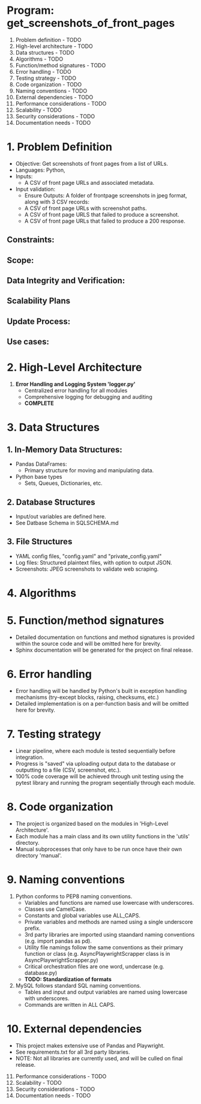 
# Program: get_screenshots_of_front_pages

1. Problem definition - TODO
2. High-level architecture - TODO
3. Data structures - TODO
4. Algorithms - TODO
5. Function/method signatures - TODO
6. Error handling - TODO
7. Testing strategy - TODO
8. Code organization - TODO
9. Naming conventions - TODO
10. External dependencies - TODO
11. Performance considerations - TODO
12. Scalability - TODO
13. Security considerations - TODO
14. Documentation needs - TODO


# 1. Problem Definition

- Objective: Get screenshots of front pages from a list of URLs.
- Languages: Python, 
- Inputs: 
   - A CSV of front page URLs and associated metadata.
- Input validation:
   - Ensure
Outputs: A folder of frontpage screenshots in jpeg format, along with 3 CSV records:
   - A CSV of front page URLs with screenshot paths.
   - A CSV of front page URLS that failed to produce a screenshot.
   - A CSV of front page URLs that failed to produce a 200 response.

## Constraints:

## Scope:

## Data Integrity and Verification:

## Scalability Plans

## Update Process:

## Use cases:

# 2. High-Level Architecture

1. **Error Handling and Logging System 'logger.py'**
   - Centralized error handling for all modules
   - Comprehensive logging for debugging and auditing
   - **COMPLETE**



# 3. Data Structures
## 1. In-Memory Data Structures:
   - Pandas DataFrames:
      - Primary structure for moving and manipulating data.
   - Python base types
      - Sets, Queues, Dictionaries, etc.
## 2. Database Structures
   - Input/out variables are defined here.
   - See Datbase Schema in SQLSCHEMA.md
## 3. File Structures
   - YAML config files, "config.yaml" and "private_config.yaml"
   - Log files: Structured plaintext files, with option to output JSON.
   - Screenshots: JPEG screenshots to validate web scraping.


# 4. Algorithms

# 5. Function/method signatures
   - Detailed documentation on functions and method signatures is provided within the source code and will be omitted here for brevity.
   - Sphinx documentation will be generated for the project on final release.

# 6. Error handling
   - Error handling will be handled by Python's built in exception handling mechanisms (try-except blocks, raising, checksums, etc.)
   - Detailed implementation is on a per-function basis and will be omitted here for brevity.

# 7. Testing strategy
   - Linear pipeline, where each module is tested sequentially before integration.
   - Progress is "saved" via uploading output data to the database or outputting to a file (CSV, screenshot, etc.).
   - 100% code coverage will be achieved through unit testing using the pytest library and running the program seqentially through each module.

# 8. Code organization
   - The project is organized based on the modules in 'High-Level Architecture'.
   - Each module has a main class and its own utility functions in the 'utils' directory.
   - Manual subprocesses that only have to be run once have their own directory 'manual'.

# 9. Naming conventions
   1. Python conforms to PEP8 naming conventions.
      - Variables and functions are named use lowercase with underscores.
      - Classes use CamelCase.
      - Constants and global variables use ALL_CAPS.
      - Private variables and methods are named using a single underscore prefix.
      - 3rd party libraries are imported using staandard naming conventions (e.g. import pandas as pd).
      - Utility file namings follow the same conventions as their primary function or class (e.g. AsyncPlaywrightScrapper class is in AsyncPlaywrightScrapper.py)
      - Critical orchestration files are one word, undercase (e.g. database.py)
      - **TODO: Standardization of formats**
   2. MySQL follows standard SQL naming conventions.
      - Tables and input and output variables are named using lowercase with underscores.
      - Commands are written in ALL CAPS.


# 10. External dependencies
   - This project makes extensive use of Pandas and Playwright.
   - See requirements.txt for all 3rd party libraries.
   - NOTE: Not all libraries are currently used, and will be culled on final release.


11. Performance considerations - TODO
12. Scalability - TODO
13. Security considerations - TODO
14. Documentation needs - TODO